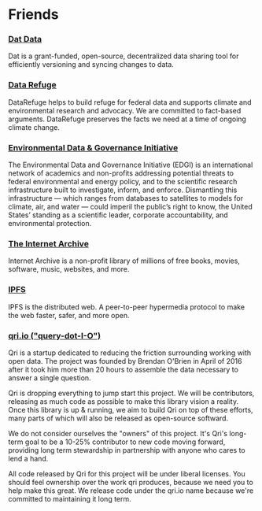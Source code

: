 # Friends

### [Dat Data](https://datproject.org)
Dat is a grant-funded, open-source, decentralized data sharing tool for efficiently versioning and syncing changes to data.

### [Data Refuge](https://datarefuge.org)
DataRefuge helps to build refuge for federal data and supports climate and environmental research and advocacy. We are committed to fact-based arguments. DataRefuge preserves the facts we need at a time of ongoing climate change. 

### [Environmental Data & Governance Initiative](https://envirodatagov.org)
The Environmental Data and Governance Initiative (EDGI) is an international network of academics and non-profits addressing potential threats to federal environmental and energy policy, and to the scientific research infrastructure built to investigate, inform, and enforce.  Dismantling this infrastructure — which ranges from databases to satellites to models for climate, air, and water — could imperil the public’s right to know, the United States’ standing as a scientific leader, corporate accountability, and environmental protection.

### [The Internet Archive](https://archive.org)
Internet Archive is a non-profit library of millions of free books, movies, software, music, websites, and more.

### [IPFS](https://ipfs.io)
IPFS is the distributed web. A peer-to-peer hypermedia protocol to make the web faster, safer, and more open.

### [qri.io ("query-dot-I-O")](http://qri.io)
Qri is a startup dedicated to reducing the friction surrounding working with open data. The project was founded by Brendan O'Brien in April of 2016 after it took him more than 20 hours to assemble the data necessary to answer a single question.

Qri is dropping everything to jump start this project. We will be contributors, releasing as much code as possible to make this library vision a reality. Once this library is up & running, we aim to build Qri on top of these efforts, many parts of which will also be released as open-source softward.

We do not consider ourselves the "owners" of this project. It's Qri's long-term goal to be a 10-25% contributor to new code moving forward, providing long term stewardship in partnership with anyone who cares to lend a hand. 

All code released by Qri for this project will be under liberal licenses. You should feel ownership over the work qri produces, because we need you to help make this great. We release code under the qri.io name because we're committed to maintaining it long term.